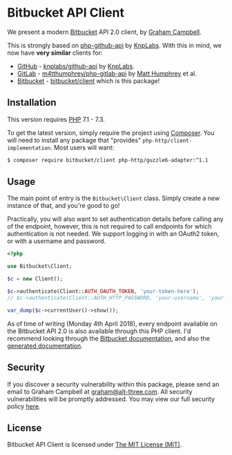 # Bitbucket API Client

We present a modern [Bitbucket](https://bitbucket.org/) API 2.0 client, by [Graham Campbell](https://github.com/GrahamCampbell).

This is strongly based on [php-github-api](https://github.com/KnpLabs/php-github-api) by [KnpLabs](https://github.com/KnpLabs). With this in mind, we now have **very similar** clients for:

* [GitHub](https://github.com/) - [knplabs/github-api](https://packagist.org/packages/knplabs/github-api) by [KnpLabs](https://github.com/KnpLabs/php-github-api).
* [GitLab](https://gitlab.com/) - [m4tthumphrey/php-gitlab-api](https://packagist.org/packages/m4tthumphrey/php-gitlab-api) by [Matt Humphrey](https://github.com/m4tthumphrey) et al.
* [Bitbucket](https://bitbucket.org/) - [bitbucket/client](https://packagist.org/packages/bitbucket/client) which is this package!


## Installation

This version requires [PHP](https://php.net) 7.1 - 7.3.

To get the latest version, simply require the project using [Composer](https://getcomposer.org). You will need to install any package that "provides" `php-http/client-implementation`. Most users will want:

```bash
$ composer require bitbucket/client php-http/guzzle6-adapter:^1.1
```


## Usage

The main point of entry is the `Bitbucket\Client` class. Simply create a new instance of that, and you're good to go!

Practically, you will also want to set authentication details before calling any of the endpoint, however, this is not required to call endpoints for which authentication is not needed. We support logging in with an OAuth2 token, or with a username and password.

```php
<?php

use Bitbucket\Client;

$c = new Client();

$c->authenticate(Client::AUTH_OAUTH_TOKEN, 'your-token-here');
// $c->authenticate(Client::AUTH_HTTP_PASSWORD, 'your-username', 'your-password');

var_dump($c->currentUser()->show());
```

As of time of writing (Monday 4th April 2018), every endpoint available on the Bitbucket API 2.0 is also available through this PHP client. I'd recommend looking through the [Bitbucket documentation](https://developer.atlassian.com/bitbucket/api/2/reference/), and also the [generated documentation](https://bitbucketapi.github.io/Client/).


## Security

If you discover a security vulnerability within this package, please send an email to Graham Campbell at graham@alt-three.com. All security vulnerabilities will be promptly addressed. You may view our full security policy [here](https://github.com/BitbucketAPI/Client/security/policy).


## License

Bitbucket API Client is licensed under [The MIT License (MIT)](LICENSE).
